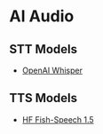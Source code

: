 # AI Audio


## STT Models

* [OpenAI Whisper]()

## TTS Models

* [HF Fish-Speech 1.5](https://huggingface.co/fishaudio/fish-speech-1.5)